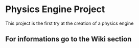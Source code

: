 # Physics Engine Project 

This project is the first try at the creation of a physics engine

## For informations go to the Wiki section
